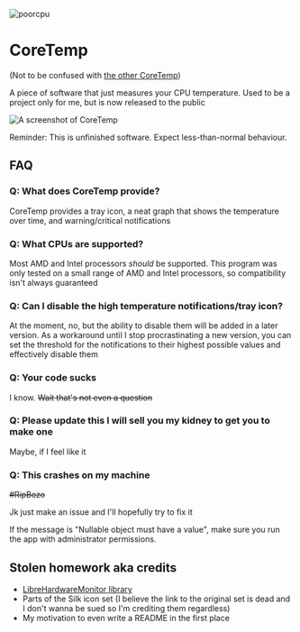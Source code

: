 ![poorcpu](https://github.com/4techguns/CoreTemp/assets/42378704/48316fce-149e-4af6-8c94-162404a143e0)
# CoreTemp

(Not to be confused with [the other CoreTemp](https://www.alcpu.com/CoreTemp/))

A piece of software that just measures your CPU temperature. Used to be a project only for me, but is now released to the public

![A screenshot of CoreTemp](https://github.com/4techguns/CoreTemp/assets/42378704/10f5754c-3dd0-4492-bf9b-3f1149d30f2e)

Reminder: This is unfinished software. Expect less-than-normal behaviour.

## FAQ

### Q: What does CoreTemp provide?
CoreTemp provides a tray icon, a neat graph that shows the temperature over time, and warning/critical notifications

### Q: What CPUs are supported?
Most AMD and Intel processors *should* be supported. This program was only tested on a small range of AMD and Intel processors, so compatibility isn't always guaranteed

### Q: Can I disable the high temperature notifications/tray icon?
At the moment, no, but the ability to disable them will be added in a later version. As a workaround until I stop procrastinating a new version, you can set the threshold for the notifications to their highest possible values and effectively disable them

### Q: Your code sucks
I know. ~~Wait that's not even a question~~

### Q: Please update this I will sell you my kidney to get you to make one
Maybe, if I feel like it

### Q: This crashes on my machine
~~#RipBozo~~ 

Jk just make an issue and I'll hopefully try to fix it

If the message is "Nullable object must have a value", make sure you run the app with administrator permissions.

## Stolen homework aka credits
- [LibreHardwareMonitor library](https://github.com/LibreHardwareMonitor/LibreHardwareMonitor)
- Parts of the Silk icon set (I believe the link to the original set is dead and I don't wanna be sued so I'm crediting them regardless)
- My motivation to even write a README in the first place

